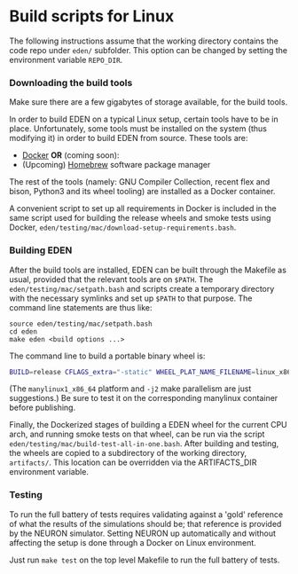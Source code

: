 # Build scripts for Linux
The following instructions assume that the working directory contains the code repo under `eden/` subfolder.
This option can be changed by setting the environment variable `REPO_DIR`.


### Downloading the build tools

Make sure there are a few gigabytes of storage available, for the build tools.

In order to build EDEN on a typical Linux setup, certain tools have to be in place. Unfortunately, some tools must be installed on the system (thus modifying it) in order to build EDEN from source. These tools are:
- [Docker]( https://docs.docker.com/engine/install/ )
**OR** (coming soon):
- (Upcoming) [Homebrew]( http://brew.sh ) software package manager

The rest of the tools (namely: GNU Compiler Collection, recent flex and bison, Python3 and its wheel tooling) are installed as a Docker container.

A convenient script to set up all requirements in Docker is included in the same script used for building the release wheels and smoke tests using Docker, `eden/testing/mac/download-setup-requirements.bash`.

### Building EDEN

After the build tools are installed, EDEN can be built through the Makefile as usual, provided that the relevant tools are on `$PATH`. The `eden/testing/mac/setpath.bash` and scripts create a temporary directory with the necessary symlinks and set up `$PATH` to that purpose. The command line statements are thus like:
```
source eden/testing/mac/setpath.bash
cd eden
make eden <build options ...>
```

The command line to build a portable binary wheel is:
```sh
BUILD=release CFLAGS_extra="-static" WHEEL_PLAT_NAME_FILENAME=linux_x86_64 WHEEL_TARGET_PLAT=manylinux1_x86_64 make -j2 wheel
```
(The `manylinux1_x86_64` platform and `-j2` make parallelism are just suggestions.)
Be sure to test it on the corresponding manylinux container before publishing.

Finally, the Dockerized stages of building a EDEN wheel for the current CPU arch, and running smoke tests on that wheel, can be run via the script `eden/testing/mac/build-test-all-in-one.bash`.
After building and testing, the wheels are copied to a subdirectory of the working directory, `artifacts/`. This location can be overridden via the ARTIFACTS_DIR environment variable.

### Testing 

To run the full battery of tests requires validating against a 'gold' reference of what the results of the simulations should be; that reference is provided by the NEURON simulator.
Setting NEURON up automatically and without affecting the setup is done through a Docker on Linux environment.

Just run `make test` on the top level Makefile to run the full battery of tests.
